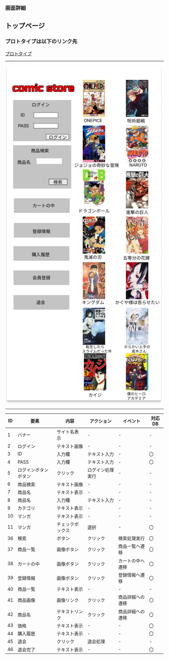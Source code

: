 ### 画面詳細
## トップページ
### プロトタイプは以下のリンク先
[プロトタイプ](https://www.figma.com/file/1qrEKi7iktAY3U27hFIezf/Untitled?node-id=0%3A1)
*****
<img src="../img/toppage.png" width="500">

*****

| ID | 要素 | 内容 | アクション | イベント | 対応DB |
|----|------|------|-----------|----------|--------|
|1   |バナー|サイト名表示|-     |-         |-       |
|2   |ログイン|テキスト画像|-   |-         |-       |
|3   |ID|入力欄|テキスト入力 |-            |〇      |
|4   |PASS|入力欄|テキスト入力|-           |〇      |
|5   |ログインボタンボタン|クリック|ログイン処理実行|- |- |
|6   |商品検索|テキスト画像|-   |-         |-      |
|7   |商品名|テキスト表示|-     |-        |-       |
|8   |商品名|入力欄|テキスト入力|-        |-       |
|9   |カテゴリ|テキスト表示|-   |-        |-       |
|10  |マンガ|テキスト表示|-     |-        |-       |
|11  |マンガ|チェックボックス|選択|-      |〇      |
|36  |検索  |ボタン|クリック   |検索処理実行|〇    |
|37  |商品一覧|画像ボタン|クリック|商品一覧へ遷移|〇|
|38  |カートの中|画像ボタン|クリック|カートの中へ遷移|〇|
|39  |登録情報|画像ボタン|クリック|登録情報へ遷移|〇|
|40  |商品一覧|テキスト表示|-     |-      |-        |
|41  |商品画像|画像リンク|クリック|商品詳細への遷移|〇|
|42  |商品名|テキストリンク|クリック|商品詳細への遷移|〇|
|43  |価格|テキスト表示|-       |-      |〇      |
|44  |購入履歴|テキスト表示|-     |-      |〇      |
|45  |退会   |クリック|退会処理   |-      |-       |
|46  |退会完了|テキスト表示|-     |-      |〇      |
